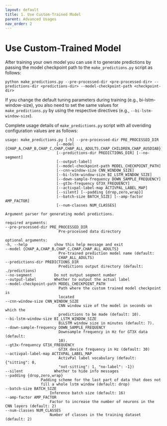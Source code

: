 ```yaml
---
layout: default
title: 1. Use Custom-Trained Model
parent: Advanced Usages
nav_order: 2
---
```


# Use Custom-Trained Model

After training your own model you can use it to generate predictions by passing the model checkpoint path to the `make_predictions.py` script as follows:

    python make_predictions.py --pre-processed-dir <pre-processed-dir> --predictions-dir <predictions-dir> --model-checkpoint-path <checkpoint-dir>    

If you change the default tuning parameters during training (e.g., bi-lstm-window-size), you also need to set the same values for `make_predictions.py` by using the respective directives (e.g., `--bi-lstm-window-size`).

Complete usage details of `make_predictions.py` script with all overiding configuration values are as follows:

    usage: make_predictions.py [-h] --pre-processed-dir PRE_PROCESSED_DIR
                           [--model {CHAP_A,CHAP_B,CHAP_C,CHAP,CHAP_ALL_ADULTS,CHAP_CHILDREN,CHAP_AUSDIAB}]
                           [--predictions-dir PREDICTIONS_DIR] [--no-segment]
                           [--output-label]
                           [--model-checkpoint-path MODEL_CHECKPOINT_PATH]
                           [--cnn-window-size CNN_WINDOW_SIZE]
                           [--bi-lstm-window-size BI_LSTM_WINDOW_SIZE]
                           [--down-sample-frequency DOWN_SAMPLE_FREQUENCY]
                           [--gt3x-frequency GT3X_FREQUENCY]
                           [--activpal-label-map ACTIVPAL_LABEL_MAP]
                           [--silent] [--padding {drop,zero,wrap}]
                           [--batch-size BATCH_SIZE] [--amp-factor AMP_FACTOR]
                           [--num-classes NUM_CLASSES]

    Argument parser for generating model predictions.

    required arguments:
    --pre-processed-dir PRE_PROCESSED_DIR
                            Pre-processed data directory

    optional arguments:
    -h, --help            show this help message and exit
    --model {CHAP_A,CHAP_B,CHAP_C,CHAP,CHAP_ALL_ADULTS}
                            Pre-trained prediction model name (default:
                            CHAP_ALL_ADULTS)
    --predictions-dir PREDICTIONS_DIR
                            Predictions output directory (default: ./predictions)
    --no-segment          Do not output segment number
    --output-label        Whether to output the actual label
    --model-checkpoint-path MODEL_CHECKPOINT_PATH
                            Path where the custom trained model checkpoint is
                            located
    --cnn-window-size CNN_WINDOW_SIZE
                            CNN window size of the model in seconds on which the
                            predictions to be made (default: 10).
    --bi-lstm-window-size BI_LSTM_WINDOW_SIZE
                            BiLSTM window size in minutes (default: 7).
    --down-sample-frequency DOWN_SAMPLE_FREQUENCY
                            Downsample frequency in Hz for GT3X data (default:
                            10).
    --gt3x-frequency GT3X_FREQUENCY
                            GT3X device frequency in Hz (default: 30)
    --activpal-label-map ACTIVPAL_LABEL_MAP
                            ActivPal label vocabulary (default: {"sitting": 0,
                            "not-sitting": 1, "no-label": -1})
    --silent              Whether to hide info messages
    --padding {drop,zero,wrap}
                    Padding scheme for the last part of data that does not
                    fill a whole lstm window (default: drop)
    --batch-size BATCH_SIZE
                        Inference batch size (default: 16)
    --amp-factor AMP_FACTOR
                        Factor to increase the number of neurons in the CNN layers (default: 2)
    --num-classes NUM_CLASSES
                        Number of classes in the training dataset (default: 2)